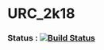 # URC_2k18

### Status : [![Build Status](https://travis-ci.com/extinctCoder/URC_2k18.svg?token=Ci7n7F5Gtpxy5pV3n5Gc&branch=master)](https://travis-ci.com/extinctCoder/URC_2k18)
